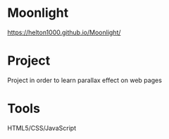 # Moonlight
https://helton1000.github.io/Moonlight/

# Project
Project in order to learn parallax effect on web pages

# Tools
HTML5/CSS/JavaScript

